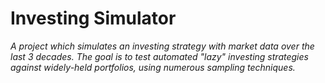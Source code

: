 # Investing Simulator
_A project which simulates an investing strategy with market data over the last 3 decades. The goal is to test automated "lazy" investing strategies against widely-held portfolios, using numerous sampling techniques._
